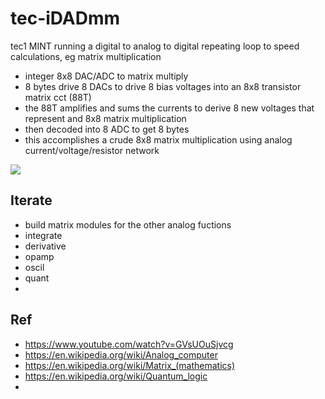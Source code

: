 # tec-iDADmm
tec1 MINT running a digital to analog to digital repeating loop to speed calculations, eg matrix multiplication

- integer 8x8 DAC/ADC to matrix multiply 
- 8 bytes drive 8 DACs to drive 8 bias voltages into an 8x8 transistor matrix cct (88T)
- the 88T amplifies and sums the currents to derive 8 new voltages that represent and 8x8 matrix multiplication 
- then decoded into 8 ADC to get 8 bytes 
- this accomplishes a crude 8x8 matrix multiplication using analog current/voltage/resistor network

![](https://github.com/SteveJustin1963/tec-iDADmm/blob/main/pics/1.png)


## Iterate
- build matrix modules for the other analog fuctions
- integrate
- derivative 
- opamp
- oscil
- quant
- 

## Ref
- https://www.youtube.com/watch?v=GVsUOuSjvcg
- https://en.wikipedia.org/wiki/Analog_computer
- https://en.wikipedia.org/wiki/Matrix_(mathematics)
- https://en.wikipedia.org/wiki/Quantum_logic
- 
